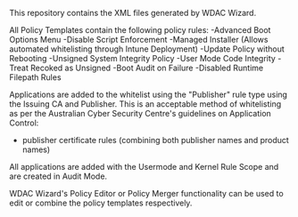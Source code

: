 This repository contains the XML files generated by WDAC Wizard.

All Policy Templates contain the following policy rules:
-Advanced Boot Options Menu
-Disable Script Enforcement
-Managed Installer (Allows automated whitelisting through Intune Deployment)
-Update Policy without Rebooting
-Unsigned System Integrity Policy
-User Mode Code Integrity
-Treat Recoked as Unsigned
-Boot Audit on Failure
-Disabled Runtime Filepath Rules

Applications are added to the whitelist using the "Publisher" rule type using the Issuing CA and Publisher. This is an acceptable method of whitelisting as per the Australian Cyber Security Centre's guidelines on Application Control:
- publisher certificate rules (combining both publisher names and product names)

All applications are added with the Usermode and Kernel Rule Scope and are created in Audit Mode.

WDAC Wizard's Policy Editor or Policy Merger functionality can be used to edit or combine the policy templates respectively.
